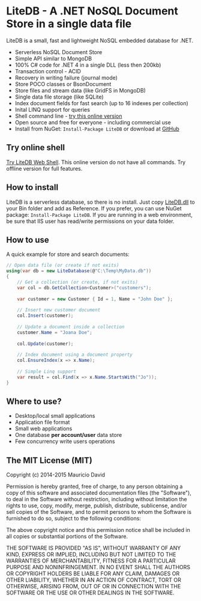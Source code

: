 # LiteDB - A .NET NoSQL Document Store in a single data file

LiteDB is a small, fast and lightweight NoSQL embedded database for .NET. 

- Serverless NoSQL Document Store
- Simple API similar to MongoDB
- 100% C# code for .NET 4 in a single DLL (less then 200kb)
- Transaction control - ACID
- Recovery in writing failure (journal mode)
- Store POCO classes or BsonDocument
- Store files and stream data (like GridFS in MongoDB)
- Single data file storage (like SQLite)
- Index document fields for fast search (up to 16 indexes per collection)
- Inital LINQ support for queries
- Shell command line - [try this online version](http://litedb.azurewebsites.net/)
- Open source and free for everyone - including commercial use
- Install from NuGet: `Install-Package LiteDB` or download at [GitHub](https://github.com/mbdavid/LiteDB/releases)

## Try online shell

[Try LiteDB Web Shell](http://litedb.azurewebsites.net/). This online version do not have all commands. Try offline version for full features.

## How to install

LiteDB is a serverless database, so there is no install. Just copy [LiteDB.dll](https://github.com/mbdavid/LiteDB/releases)  to your Bin folder and add as Reference. If you prefer, you can use NuGet package: `Install-Package LiteDB`. If you are running in a web environment, be sure that IIS user has read/write permissions on your data folder.

## How to use

A quick example for store and search documents:

```C#
// Open data file (or create if not exits)
using(var db = new LiteDatabase(@"C:\Temp\MyData.db"))
{
	// Get a collection (or create, if not exits)
	var col = db.GetCollection<Customer>("customers");
	
	var customer = new Customer { Id = 1, Name = "John Doe" };
	
	// Insert new customer document
	col.Insert(customer);
	
	// Update a document inside a collection
	customer.Name = "Joana Doe";
	
	col.Update(customer);
	
	// Index document using a document property
	col.EnsureIndex(x => x.Name);
	
	// Simple Linq support
	var result = col.Find(x => x.Name.StartsWith("Jo"));
}
```

## Where to use?

- Desktop/local small applications
- Application file format
- Small web applications
- One database **per account/user** data store
- Few concurrency write users operations


## The MIT License (MIT)

Copyright (c) 2014-2015 Mauricio David

Permission is hereby granted, free of charge, to any person obtaining a copy of this software and associated documentation files (the "Software"), to deal in the Software without restriction, including without limitation the rights to use, copy, modify, merge, publish, distribute, sublicense, and/or sell copies of the Software, and to permit persons to whom the Software is furnished to do so, subject to the following conditions:

The above copyright notice and this permission notice shall be included in all copies or substantial portions of the Software.

THE SOFTWARE IS PROVIDED "AS IS", WITHOUT WARRANTY OF ANY KIND, EXPRESS OR IMPLIED, INCLUDING BUT NOT LIMITED TO THE WARRANTIES OF MERCHANTABILITY, FITNESS FOR A PARTICULAR PURPOSE AND NONINFRINGEMENT. IN NO EVENT SHALL THE AUTHORS OR COPYRIGHT HOLDERS BE LIABLE FOR ANY CLAIM, DAMAGES OR OTHER LIABILITY, WHETHER IN AN ACTION OF CONTRACT, TORT OR OTHERWISE, ARISING FROM, OUT OF OR IN CONNECTION WITH THE SOFTWARE OR THE USE OR OTHER DEALINGS IN THE SOFTWARE.
